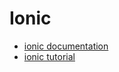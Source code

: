 # Ionic

- [ionic documentation](https://ionicframework.com/docs/)
- [ionic tutorial](http://harryoh.github.io/ionic-tutorial-ko/index.html)

